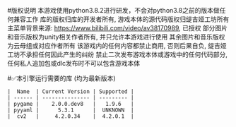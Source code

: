 #版权说明
本游戏使用python3.8.2进行研发，不会对python3.8之前的版本做任何兼容工作
库的版权归库的开发者所有, 游戏本体的源代码版权归缇吉娅工坊所有
主菜单背景来源: https://www.bilibili.com/video/av38170989, 已授权
部分图片和音乐版权为unity相关作者所有, 并只允许本游戏进行使用
其余图片和音乐版权为云母组或对应作者所有
该游戏内的任何内容都禁止商用, 否则后果自负, 缇吉娅工坊不承担任何因此产生的纠纷
禁止二次发布游戏本体或游戏中的任何代码部分, 任何私人追加包或dlc发布时不可以包含游戏本体

#:white_check_mark:本引擎运行需要的库 (均为最新版本)

    |  Name  | Current Version | Supported |
    | ------ | --------------- | --------- |
    | pygame |    2.0.0.dev8   |   1.9.6   |
    | pyyaml |      5.3.1      |  UNKNOWN  |
    |  cv2   |     4.2.0.34    |  4.2.0.1  |

